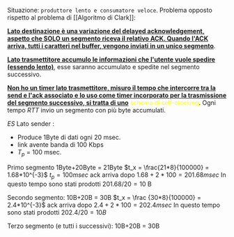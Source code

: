 Situazione: `produttore lento e consumatore veloce`. Problema opposto rispetto al problema di [[Algoritmo di Clark]]:

<b><u>Lato destinazione è una variazione del delayed acknowledgement, aspetto che SOLO un segmento riceva il relativo ACK. Quando l'ACK arriva, tutti i caratteri nel buffer, vengono inviati in un unico segmento</u></b>.

<b><u>Lato trasmettitore accumulo le informazioni che l'utente vuole spedire (essendo lento)</u></b>, esse saranno accumulato e spedite nel segmento successivo. 

<b><u>Non ho un timer lato trasmettitore, misuro il tempo che intercorre tra la send e l'ack associato e lo uso come timer incorporato per la trasmissione del segmento successivo, si tratta di uno</u></b> <span style=color:yellow>schema di self-clocking</span>. Ogni tempo $RTT$ invio un segmento con più byte accumulati. 

*ES*
Lato sender :
- Produce 1Byte di dati ogni 20 msec. 
- link avente banda di 100 Kbps 
- $T_p$ = 100 msec. 

Primo segmento 1Byte+20Byte = 21Byte
$t_x = \frac{21*8}{100000} = 1.68*10^{-3}$
$t_p= 100msec$
ack arriva dopo $1.68+2* 100 = 201.68msec$
In questo tempo sono stati prodotti $201.68/20 = 10$ B

Secondo segmento: 10B+20B = 30B
$t_x = \frac {30*8}{100000} = 2.4*10^{-3}$
ack arriva dopo $2.4 + 2*100 = 202.4msec$
In questo tempo sono stati prodotti $202.4/20 = 10B$

Terzo segmento (e tutti i successivi): 10B+20B = 30B